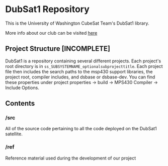 # DubSat1 Repository

This is the University of Washington CubeSat Team's DubSat1
library.

More info about our club can be visited [here](http://earthweb.ess.washington.edu/space-propulsion/cubesat.php)

## Project Structure [INCOMPLETE]
DubSat1 is a repository containing several different projects. Each project's
root directory is in `ss_SUBSYSTEMNAME_optionalsubprojecttitle`. Each project
file then includes the search paths to the msp430 support libraries, the project
root, compiler includes, and dsbase or dsbase-dev. You can find these properties
under project properties -> build -> MPS430 Compiler -> Include Options.

## Contents
### /src
All of the source code pertaining to all the code deployed on the
DubSat1 satellite.

### /ref
Reference material used during the development of our project
